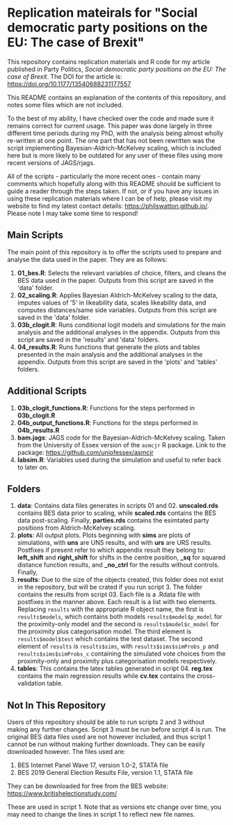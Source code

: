 # Replication mateirals for "Social democratic party positions on the EU: The case of Brexit"

This repository contains replication materials and R code for my article published in Party Politics, *Social democratic party positions on the EU: The case of Brexit*. The DOI for the article is: <https://doi.org/10.1177/13540688231177557>
  
This README contains an explanation of the contents of this repository, and notes some files which are not included.

To the best of my ability, I have checked over the code and made sure it remains correct for current usage. This paper was done largely in three different time periods during my PhD, with the analysis being almost wholly re-written at one point. The one part that has not been rewritten was the script implementing Bayesian-Aldrich-McKelvey scaling, which is included here but is more likely to be outdated for any user of these files using more recent versions of JAGS/rjags.

All of the scripts - particularly the more recent ones - contain many comments which hopefully along with this README should be sufficient to guide a reader through the steps taken. If not, or if you have any issues in using these replication materials where I can be of help, please visit my website to find my latest contact details: <https://philswatton.github.io/>. Please note I may take some time to respond!
  
## Main Scripts

The main point of this repository is to offer the scripts used to prepare and analyse the data used in the paper. They are as follows:
  
1. **01_bes.R**: Selects the relevant variables of choice, filters, and cleans the BES data used in the paper. Outputs from this script are saved in the 'data' folder.
2. **02_scaling.R**: Applies Bayesian Aldrich-McKelvey scaling to the data, imputes values of '5' in likeability data, scales likeability data, and computes distances/same side variables. Outputs from this script are saved in the 'data' folder.
3. **03b_clogit.R**: Runs conditional logit models and simulations for the main analysis and the additional analyses in the appendix. Outputs from this script are saved in the 'results' and 'data' folders.
4. **04_results.R**: Runs functions that generate the plots and tables presented in the main analysis and the additional analyses in the appendix. Outputs from this script are saved in the 'plots' and 'tables' folders.

## Additional Scripts

1. **03b_clogit_functions.R**: Functions for the steps performed in **03b_clogit.R**
2. **04b_output_functions.R**: Functions for the steps performed in **04b_results.R**
3. **bam.jags**: JAGS code for the Bayesian-Aldrich-McKelvey scaling. Taken from the University of Essex version of the `asmcjr` R package. Link to the package: <https://github.com/uniofessex/asmcjr>
4. **labsim.R**: Variables used during the simulation and useful to refer back to later on.

## Folders

1. **data**: Contains data files generates in scripts 01 and 02. **unscaled.rds** contains BES data prior to scaling, while **scaled.rds** contains the BES data post-scaling. Finally, **parties.rds** contains the esimtated party positions from Aldrich-McKelvey scaling.
2. **plots**: All output plots. Plots beginning with **sims** are plots of simulations, with **uns** are UNS results, and with **urs** are URS results. Postfixes if present refer to which appendix result they belong to: **left_shift** and **right_shift** for shifts in the centre position, **_sq** for squared distance function results, and **_no_ctrl** for the results without controls. Finally, 
3. **results**: Due to the size of the objects created, this folder does not exist in the repository, but will be crated if you run script 3. The folder contains the results from script 03. Each file is a .Rdata file with postfixes in the manner above. Each result is a list with two elements. Replacing `results` with the appropriate R object name, the first is `results$models`, which contains both models `results$model$p_model` for the proximity-only model and the second is `results$model$c_model` for the proximity plus categorisation model. The third element is `results$model$test` which contains the test dataset. The second element of `results` is `results$sims`, with `results$sims$simProbs_p` and `results$sims$simProbs_c` containing the simulated vote choices from the proximity-only and proximity plus categorisation models respectively.
4. **tables**: This contains the latex tables generated in script 04. **reg.tex** contains the main regression results while **cv.tex** contains the cross-validation table.

## Not In This Repository

Users of this repository should be able to run scripts 2 and 3 without making any further changes. Script 3 must be run before script 4 is run. The original BES data files used are not however included, and thus script 1 cannot be run without making further downloads. They can be easily downloaded however. The files used are:
  
1. BES Internet Panel Wave 17, version 1.0-2, STATA file
2. BES 2019 General Election Results File, version 1.1, STATA file

They can be downloaded for free from the BES website: <https://www.britishelectionstudy.com/>
  
These are used in script 1. Note that as versions etc change over time, you may need to change the lines in script 1 to reflect new file names.


